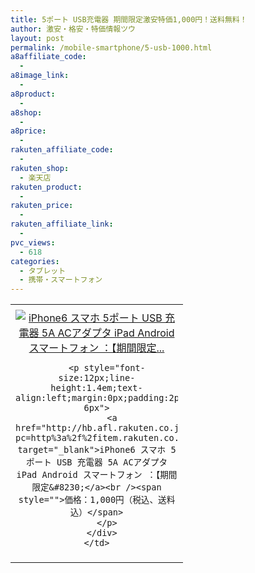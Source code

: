 ```yaml
---
title: 5ポート USB充電器 期間限定激安特価1,000円！送料無料！
author: 激安・格安・特価情報ツウ
layout: post
permalink: /mobile-smartphone/5-usb-1000.html
a8affiliate_code:
  - 
a8image_link:
  - 
a8product:
  - 
a8shop:
  - 
a8price:
  - 
rakuten_affiliate_code:
  - 
rakuten_shop:
  - 楽天店
rakuten_product:
  - 
rakuten_price:
  - 
rakuten_affiliate_link:
  - 
pvc_views:
  - 618
categories:
  - タブレット
  - 携帯・スマートフォン
---
```

<table border="0" cellpadding="0" cellspacing="0">
  <tr>
    <td valign="top">
      <div style="border:1px none;margin:0px;padding:6px 0px;width:260px;text-align:center;float:left">
        <a href="http://hb.afl.rakuten.co.jp/hgc/032ab3e9.5b793415.039e5bec.4fa1c071/?pc=http%3a%2f%2fitem.rakuten.co.jp%2fdonya%2f10738%2f%3fscid%3daf_link_tbl&m=http%3a%2f%2fm.rakuten.co.jp%2fdonya%2fi%2f10931792%2f" target="_blank"><img src="http://hbb.afl.rakuten.co.jp/hgb/?pc=http%3a%2f%2fthumbnail.image.rakuten.co.jp%2f%400_mall%2fdonya%2fcabinet%2fitem26%2f10738-0.jpg%3f_ex%3d240x240&m=http%3a%2f%2fthumbnail.image.rakuten.co.jp%2f%400_mall%2fdonya%2fcabinet%2fitem26%2f10738-0.jpg" alt="iPhone6 スマホ 5ポート USB 充電器 5A ACアダプタ iPad Android スマートフォン ：【期間限定..." border="0" style="margin:0px;padding:0px" /></a> 
        
        <p style="font-size:12px;line-height:1.4em;text-align:left;margin:0px;padding:2px 6px">
          <a href="http://hb.afl.rakuten.co.jp/hgc/032ab3e9.5b793415.039e5bec.4fa1c071/?pc=http%3a%2f%2fitem.rakuten.co.jp%2fdonya%2f10738%2f%3fscid%3daf_link_tbl&m=http%3a%2f%2fm.rakuten.co.jp%2fdonya%2fi%2f10931792%2f" target="_blank">iPhone6 スマホ 5ポート USB 充電器 5A ACアダプタ iPad Android スマートフォン ：【期間限定&#8230;</a><br /><span style="">価格：1,000円（税込、送料込）</span>
        </p>
      </div>
    </td>
  </tr>
</table>